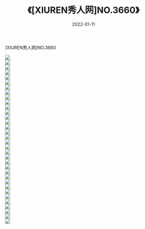 ﻿---
layout: post
title:  《[XIUREN秀人网]NO.3660》
date:   2022-01-11
img: http://img.660000.xyz/Sharelink/秀人网/秀人网第04部分/[XIUREN秀人网]NO.3660/000.jpg
categories: [美女, 清纯, 唯美]
---

[XIUREN秀人网]NO.3660

 ![](http://img.660000.xyz/Sharelink/秀人网/秀人网第04部分/[XIUREN秀人网]NO.3660/001.jpg) <br>![](http://img.660000.xyz/Sharelink/秀人网/秀人网第04部分/[XIUREN秀人网]NO.3660/002.jpg) <br>![](http://img.660000.xyz/Sharelink/秀人网/秀人网第04部分/[XIUREN秀人网]NO.3660/003.jpg) <br>![](http://img.660000.xyz/Sharelink/秀人网/秀人网第04部分/[XIUREN秀人网]NO.3660/004.jpg) <br>![](http://img.660000.xyz/Sharelink/秀人网/秀人网第04部分/[XIUREN秀人网]NO.3660/005.jpg) <br>![](http://img.660000.xyz/Sharelink/秀人网/秀人网第04部分/[XIUREN秀人网]NO.3660/006.jpg) <br>![](http://img.660000.xyz/Sharelink/秀人网/秀人网第04部分/[XIUREN秀人网]NO.3660/007.jpg) <br>![](http://img.660000.xyz/Sharelink/秀人网/秀人网第04部分/[XIUREN秀人网]NO.3660/008.jpg) <br>![](http://img.660000.xyz/Sharelink/秀人网/秀人网第04部分/[XIUREN秀人网]NO.3660/009.jpg) <br>![](http://img.660000.xyz/Sharelink/秀人网/秀人网第04部分/[XIUREN秀人网]NO.3660/010.jpg) <br>![](http://img.660000.xyz/Sharelink/秀人网/秀人网第04部分/[XIUREN秀人网]NO.3660/011.jpg) <br>![](http://img.660000.xyz/Sharelink/秀人网/秀人网第04部分/[XIUREN秀人网]NO.3660/012.jpg) <br>![](http://img.660000.xyz/Sharelink/秀人网/秀人网第04部分/[XIUREN秀人网]NO.3660/013.jpg) <br>![](http://img.660000.xyz/Sharelink/秀人网/秀人网第04部分/[XIUREN秀人网]NO.3660/014.jpg) <br>![](http://img.660000.xyz/Sharelink/秀人网/秀人网第04部分/[XIUREN秀人网]NO.3660/015.jpg) <br>![](http://img.660000.xyz/Sharelink/秀人网/秀人网第04部分/[XIUREN秀人网]NO.3660/016.jpg) <br>![](http://img.660000.xyz/Sharelink/秀人网/秀人网第04部分/[XIUREN秀人网]NO.3660/017.jpg) <br>![](http://img.660000.xyz/Sharelink/秀人网/秀人网第04部分/[XIUREN秀人网]NO.3660/018.jpg) <br>![](http://img.660000.xyz/Sharelink/秀人网/秀人网第04部分/[XIUREN秀人网]NO.3660/019.jpg) <br>![](http://img.660000.xyz/Sharelink/秀人网/秀人网第04部分/[XIUREN秀人网]NO.3660/020.jpg) <br>![](http://img.660000.xyz/Sharelink/秀人网/秀人网第04部分/[XIUREN秀人网]NO.3660/021.jpg) <br>![](http://img.660000.xyz/Sharelink/秀人网/秀人网第04部分/[XIUREN秀人网]NO.3660/022.jpg) <br>![](http://img.660000.xyz/Sharelink/秀人网/秀人网第04部分/[XIUREN秀人网]NO.3660/023.jpg) <br>![](http://img.660000.xyz/Sharelink/秀人网/秀人网第04部分/[XIUREN秀人网]NO.3660/024.jpg) <br>![](http://img.660000.xyz/Sharelink/秀人网/秀人网第04部分/[XIUREN秀人网]NO.3660/025.jpg) <br>![](http://img.660000.xyz/Sharelink/秀人网/秀人网第04部分/[XIUREN秀人网]NO.3660/026.jpg) <br>![](http://img.660000.xyz/Sharelink/秀人网/秀人网第04部分/[XIUREN秀人网]NO.3660/027.jpg) <br>![](http://img.660000.xyz/Sharelink/秀人网/秀人网第04部分/[XIUREN秀人网]NO.3660/028.jpg) <br>![](http://img.660000.xyz/Sharelink/秀人网/秀人网第04部分/[XIUREN秀人网]NO.3660/029.jpg) <br>![](http://img.660000.xyz/Sharelink/秀人网/秀人网第04部分/[XIUREN秀人网]NO.3660/030.jpg) <br>![](http://img.660000.xyz/Sharelink/秀人网/秀人网第04部分/[XIUREN秀人网]NO.3660/031.jpg) <br>![](http://img.660000.xyz/Sharelink/秀人网/秀人网第04部分/[XIUREN秀人网]NO.3660/032.jpg) <br>![](http://img.660000.xyz/Sharelink/秀人网/秀人网第04部分/[XIUREN秀人网]NO.3660/033.jpg) <br>![](http://img.660000.xyz/Sharelink/秀人网/秀人网第04部分/[XIUREN秀人网]NO.3660/034.jpg) <br>